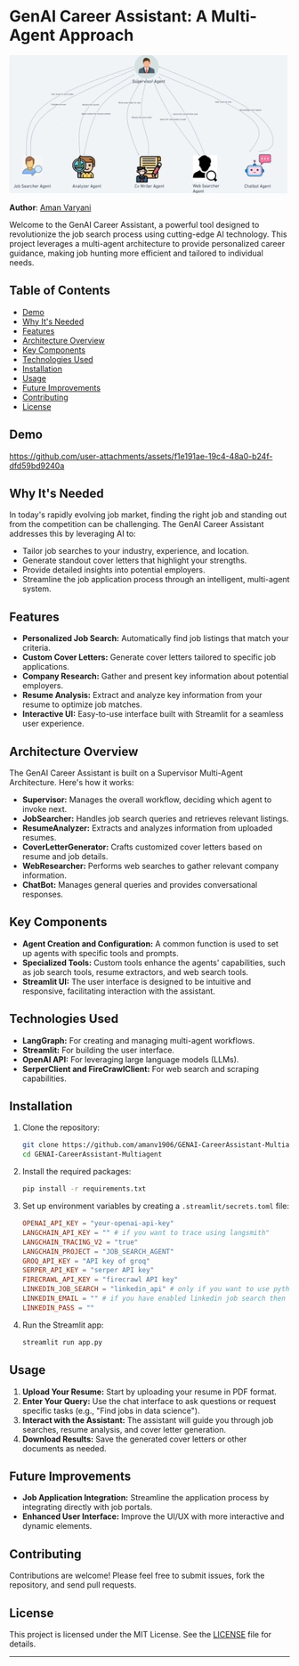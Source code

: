 # GenAI Career Assistant: A Multi-Agent Approach

<img src="multiagent.png" alt="GenAI Career Assistant Architecture" width="500">

**Author**: [Aman Varyani](https://medium.com/@amanvaryani)

Welcome to the GenAI Career Assistant, a powerful tool designed to revolutionize the job search process using cutting-edge AI technology. This project leverages a multi-agent architecture to provide personalized career guidance, making job hunting more efficient and tailored to individual needs.

## Table of Contents

- [Demo](#demo)
- [Why It's Needed](#why-its-needed)
- [Features](#features)
- [Architecture Overview](#architecture-overview)
- [Key Components](#key-components)
- [Technologies Used](#technologies-used)
- [Installation](#installation)
- [Usage](#usage)
- [Future Improvements](#future-improvements)
- [Contributing](#contributing)
- [License](#license)

## Demo
https://github.com/user-attachments/assets/f1e191ae-19c4-48a0-b24f-dfd59bd9240a


## Why It's Needed

In today's rapidly evolving job market, finding the right job and standing out from the competition can be challenging. The GenAI Career Assistant addresses this by leveraging AI to:

- Tailor job searches to your industry, experience, and location.
- Generate standout cover letters that highlight your strengths.
- Provide detailed insights into potential employers.
- Streamline the job application process through an intelligent, multi-agent system.

## Features

- **Personalized Job Search:** Automatically find job listings that match your criteria.
- **Custom Cover Letters:** Generate cover letters tailored to specific job applications.
- **Company Research:** Gather and present key information about potential employers.
- **Resume Analysis:** Extract and analyze key information from your resume to optimize job matches.
- **Interactive UI:** Easy-to-use interface built with Streamlit for a seamless user experience.

## Architecture Overview

The GenAI Career Assistant is built on a Supervisor Multi-Agent Architecture. Here's how it works:

- **Supervisor:** Manages the overall workflow, deciding which agent to invoke next.
- **JobSearcher:** Handles job search queries and retrieves relevant listings.
- **ResumeAnalyzer:** Extracts and analyzes information from uploaded resumes.
- **CoverLetterGenerator:** Crafts customized cover letters based on resume and job details.
- **WebResearcher:** Performs web searches to gather relevant company information.
- **ChatBot:** Manages general queries and provides conversational responses.

## Key Components

- **Agent Creation and Configuration:** A common function is used to set up agents with specific tools and prompts.
- **Specialized Tools:** Custom tools enhance the agents' capabilities, such as job search tools, resume extractors, and web search tools.
- **Streamlit UI:** The user interface is designed to be intuitive and responsive, facilitating interaction with the assistant.

## Technologies Used

- **LangGraph:** For creating and managing multi-agent workflows.
- **Streamlit:** For building the user interface.
- **OpenAI API:** For leveraging large language models (LLMs).
- **SerperClient and FireCrawlClient:** For web search and scraping capabilities.

## Installation

1. Clone the repository:
   ```bash
   git clone https://github.com/amanv1906/GENAI-CareerAssistant-Multiagent.git
   cd GENAI-CareerAssistant-Multiagent
   ```

2. Install the required packages:
   ```bash
   pip install -r requirements.txt
   ```

3. Set up environment variables by creating a `.streamlit/secrets.toml` file:
   ```toml
   OPENAI_API_KEY = "your-openai-api-key"
   LANGCHAIN_API_KEY = "" # if you want to trace using langsmith"
   LANGCHAIN_TRACING_V2 = "true"
   LANGCHAIN_PROJECT = "JOB_SEARCH_AGENT"
   GROQ_API_KEY = "API key of groq"
   SERPER_API_KEY = "serper API key"
   FIRECRAWL_API_KEY = "firecrawl API key"
   LINKEDIN_JOB_SEARCH = "linkedin_api" # only if you want to use python linkedin-api package
   LINKEDIN_EMAIL = "" # if you have enabled linkedin job search then both password and email are mandatory.
   LINKEDIN_PASS = ""
   ```

4. Run the Streamlit app:
   ```bash
   streamlit run app.py
   ```

## Usage

1. **Upload Your Resume:** Start by uploading your resume in PDF format.
2. **Enter Your Query:** Use the chat interface to ask questions or request specific tasks (e.g., "Find jobs in data science").
3. **Interact with the Assistant:** The assistant will guide you through job searches, resume analysis, and cover letter generation.
4. **Download Results:** Save the generated cover letters or other documents as needed.

## Future Improvements

- **Job Application Integration:** Streamline the application process by integrating directly with job portals.
- **Enhanced User Interface:** Improve the UI/UX with more interactive and dynamic elements.

## Contributing

Contributions are welcome! Please feel free to submit issues, fork the repository, and send pull requests.

## License

This project is licensed under the MIT License. See the [LICENSE](LICENSE) file for details.

---
